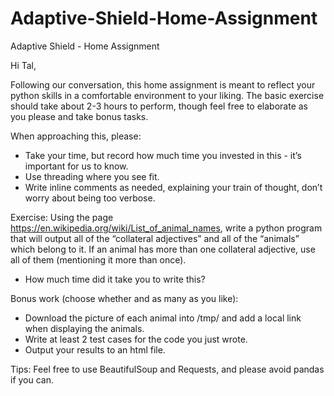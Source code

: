# Adaptive-Shield-Home-Assignment
Adaptive Shield - Home Assignment

Hi Tal,

Following our conversation, this home assignment is meant to reflect your python skills in a comfortable environment to your liking. The basic exercise should take about 2-3 hours to perform, though feel free to elaborate as you please and take bonus tasks.

When approaching this, please:
- Take your time, but record how much time you invested in this - it’s important for us to know.
- Use threading where you see fit.
- Write inline comments as needed, explaining your train of thought, don’t worry about being too verbose.

Exercise:
Using the page https://en.wikipedia.org/wiki/List_of_animal_names, write a python program that will output all of the “collateral adjectives” and all of the “animals” which belong to it. If an animal has more than one collateral adjective, use all of them (mentioning it more than once).
- How much time did it take you to write this?

Bonus work (choose whether and as many as you like):
- Download the picture of each animal into /tmp/ and add a local link when displaying the animals.
- Write at least 2 test cases for the code you just wrote.
- Output your results to an html file.

Tips: Feel free to use BeautifulSoup and Requests, and please avoid pandas if you can.